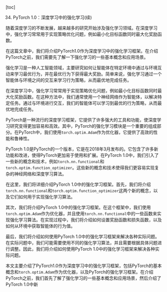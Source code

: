 
[toc]                    
                
                
34. PyTorch 1.0：深度学习中的强化学习(续)

随着深度学习的不断发展，越来越多的研究开始涉及强化学习领域。在深度学习中，强化学习常常用于实现策略优化问题，例如最小化目标函数同时最大化奖励函数。

在这篇文章中，我们将介绍PyTorch1.0作为深度学习中的强化学习框架。在介绍PyTorch之前，我们需要先了解一下强化学习的一些基本概念和应用场景。

强化学习是一种人工智能领域，主要研究如何让智能体在特定环境中通过与环境互动来学习最优行为，并在最优行为下获得最大奖励。简单来说，强化学习通过一个智能体与环境之间的交互来学习行为策略，从而最优地完成任务。

在深度学习中，强化学习常常用于实现策略优化问题，例如最小化目标函数同时最大化奖励函数。在这种方法中，我们通常使用一个神经网络作为智能体，以解决特定任务。通过与环境进行交互，我们的智能体可以学习到最优的行为策略，从而最优地完成任务。

PyTorch是一种流行的深度学习框架，它提供了许多强大的工具和功能，使深度学习研究变得更加容易和高效。其中，PyTorch的强化学习模块是一个重要的组成部分。在PyTorch中，我们使用`torch.optim.Adam`作为优化器，它提供了高效的性能和鲁棒性。

PyTorch 1.0是PyTorch的一个版本，它是在2018年3月发布的。它包含了许多新功能和改进，使得PyTorch更加易于使用和扩展。在PyTorch 1.0中，我们引入了一些新的概念和技术，例如`torch.nn.functional`和`torch.optim.function_optimizer`。这些新的概念和技术使得我们更容易实现复杂的神经网络和深度学习算法。

在这里，我们将详细介绍PyTorch 1.0中的强化学习框架。首先，我们将介绍`torch.nn.functional`和`torch.optim.function_optimizer`这两个新的概念，以及它们如何用于实现强化学习算法。

其次，我们将介绍PyTorch 1.0中的强化学习框架。在这个框架中，我们使用`torch.optim.Adam`作为优化器，并且使用`torch.nn.functional`中的一些函数来实现强化学习算法。在实现过程中，我们将介绍如何设置奖励函数和损失函数，以及如何从环境中获取智能体的行为值。

最后，我们将介绍如何使用PyTorch 1.0中的强化学习框架来解决各种实际问题。在实际问题中，我们可能需要使用不同的强化学习算法，并且需要根据具体问题进行调整。因此，我们将介绍如何使用PyTorch 1.0中的强化学习框架来解决各种实际问题。

本文主要介绍了PyTorch1.0作为深度学习中的强化学习框架，包括PyTorch的基本概念和`torch.optim.Adam`作为优化器，以及PyTorch的强化学习框架。在介绍PyTorch之前，我们首先了解了强化学习的一些基本概念和应用场景，然后介绍了PyTorch 1.0中新

